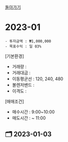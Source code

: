 [돌아가기](/StockCompany-Korea/README.md)

# 2023-01
```
- 투자금액 : ₩1,000,000
- 목표수익 : 일 03%
```

[기본환경]
- 거래량 : 
- 거래대금 : 
- 이동평균선 : 120, 240, 480
- 볼렌저밴드 : 
- 이격도 : 

[매매조건]
- 매수시간 : 9:00~10:00
- 매도시간 : ~ 11:00

## :card_index_dividers: 2023-01-03

